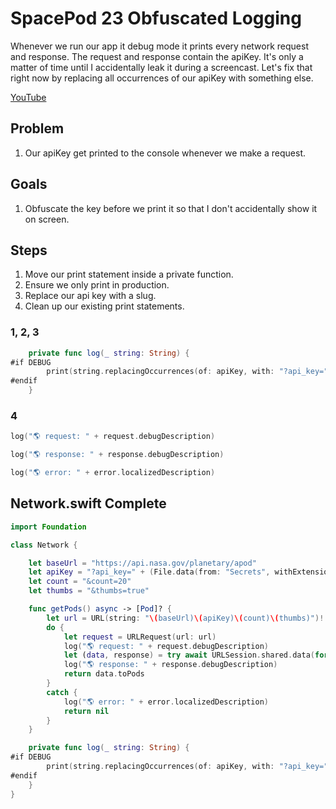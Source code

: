 # SpacePod 23 Obfuscated Logging

Whenever we run our app it debug mode it prints every network request and response. The request and response contain the apiKey. It's only a matter of time until I accidentally leak it during a screencast. Let's fix that right now by replacing all occurrences of our apiKey with something else.

[YouTube](https://youtu.be/BMhwijis-ps)

## Problem

1. Our apiKey get printed to the console whenever we make a request.

## Goals

1. Obfuscate the key before we print it so that I don't accidentally show it on screen. 

## Steps

1. Move our print statement inside a private function.
2. Ensure we only print in production.
3. Replace our api key with a slug.
4. Clean up our existing print statements.

### 1, 2, 3

```swift
    private func log(_ string: String) {
#if DEBUG
        print(string.replacingOccurrences(of: apiKey, with: "?api_key=" + "YOUR_OBFUSCATED_API_KEY"))
#endif
    }
```

### 4

```swift
log("🌎 request: " + request.debugDescription)
```

```swift
log("🌎 response: " + response.debugDescription)
```

```swift
log("🌎 error: " + error.localizedDescription)
```

## Network.swift Complete

```swift
import Foundation

class Network {

    let baseUrl = "https://api.nasa.gov/planetary/apod"
    let apiKey = "?api_key=" + (File.data(from: "Secrets", withExtension: .json)?.toSecret?.apiKey.description ?? "DEMO_KEY")
    let count = "&count=20"
    let thumbs = "&thumbs=true"

    func getPods() async -> [Pod]? {
        let url = URL(string: "\(baseUrl)\(apiKey)\(count)\(thumbs)")!
        do {
            let request = URLRequest(url: url)
            log("🌎 request: " + request.debugDescription)
            let (data, response) = try await URLSession.shared.data(for: request)
            log("🌎 response: " + response.debugDescription)
            return data.toPods
        }
        catch {
            log("🌎 error: " + error.localizedDescription)
            return nil
        }
    }

    private func log(_ string: String) {
#if DEBUG
        print(string.replacingOccurrences(of: apiKey, with: "?api_key=" + "YOUR_OBFUSCATED_API_KEY"))
#endif
    }
}
```
